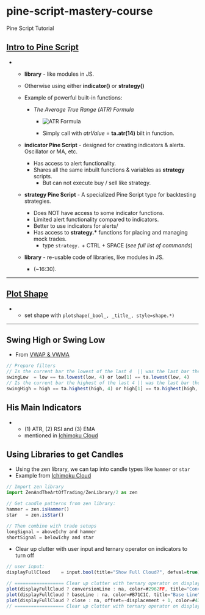 # pine-script-mastery-course

Pine Script Tutorial

## [Intro to Pine Script](https://courses.theartoftrading.com/courses/take/pine-script-mastery/lessons/29525739-intro-to-pine-script)

- - **library** - like modules in JS.
  - Otherwise using either **indicator()** or **strategy()**
  - Example of powerful built-in functions:

    - _The Average True Range (ATR) Formula_

      - ![ATR Formula](https://i.imgur.com/cHR4tZ6.png)

      - Simply call with _atrValue_ = **ta.atr(14)** bilt in function.

  - **indicator Pine Script** - designed for creating indicators & alerts. Oscillator or MA, etc.

    - Has access to alert functionality.
    - Shares all the same inbuilt functions & variables as **strategy** scripts.
      - But can not execute buy / sell like strategy.

  - **strategy Pine Script** - A specialized Pine Script type for backtesting strategies.

    - Does NOT have access to some indicator functions.
    - Limited alert functionality compared to indicators.
    - Better to use indicators for alerts/
    - Has access to **strategy.\*** functions for placing and managing mock trades.
      - type `strategy.` + CTRL + SPACE (_see full list of commands_)

  - **library** - re-usable code of libraries, like modules in JS.
    - (~16:30).

---

## [Plot Shape](https://courses.theartoftrading.com/courses/take/pine-script-mastery/lessons/29554564-plot-shape)

- - set shape with `plotshape(_bool_, _title_, style=shape.*)`

---

## Swing High or Swing Low

- From [VWAP & VWMA](https://courses.theartoftrading.com/courses/take/pine-script-mastery/lessons/29955382-vwap-vwma)

```js
// Prepare filters
// Is the current bar the lowest of the last 4  || was the last bar the lowest bar of the last four?
swingLow  = low == ta.lowest(low, 4) or low[1] == ta.lowest(low, 4)
// Is the current bar the highest of the last 4 || was the last bar the highest bar of the last four?
swingHigh = high == ta.highest(high, 4) or high[1] == ta.highest(high, 4)
```

## His Main Indicators

- - (1) ATR, (2) RSI and (3) EMA
  - mentioned in [Ichimoku Cloud](https://courses.theartoftrading.com/courses/take/pine-script-mastery/lessons/29955385-ichimoku-cloud)

## Using Libraries to get Candles

- Using the zen library, we can tap into candle types like `hammer` or `star`
- Example from [Ichimoku Cloud](https://courses.theartoftrading.com/courses/take/pine-script-mastery/lessons/29955385-ichimoku-cloud)

```js
// Import zen library
import ZenAndTheArtOfTrading/ZenLibrary/2 as zen

// Get candle patterns from zen library:
hammer = zen.isHammer()
star   = zen.isStar()

// Then combine with trade setups
longSignal = aboveIchy and hammer
shortSignal = belowIchy and star

```

- Clear up clutter with user input and ternary operator on indicators to turn off

```js
// user input:
displayFullCloud    = input.bool(title="Show Full Cloud?", defval=true)

// ================== Clear up clutter with ternary operator on displayFullCloud == false =========================== //
plot(displayFullCloud ? conversionLine : na, color=#2962FF, title="Conversion Line")
plot(displayFullCloud ? baseLine : na, color=#B71C1C, title="Base Line")
plot(displayFullCloud ? close : na, offset=-displacement + 1, color=#43A047, title="Lagging Span")
// ================== Clear up clutter with ternary operator on displayFullCloud == false =========================== //

```
